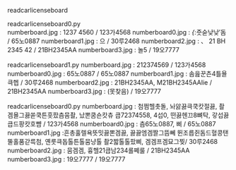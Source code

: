 readcarlicenseboard

readcarlicenseboard0.py <br>
numberboard.jpg  : 1237 4560 / 123가4568
numberboard0.jpg : _{_:줏숟낮낮′돔 / 65노0887
numberboard1.jpg :  으 / 30루2468
numberboard2.jpg : 、 21 BH 2345 42 / 21BH2345AA
numberboard3.jpg : 놀5 / 19오7777

readcarlicenseboard1.py
numberboard.jpg  : 212374569 / 123가4568
numberboard0.jpg : 65노0887 / 65노0887
numberboard1.jpg : 솜읊꾼츤4틀욜큭헵 / 30루2468
numberboard2.jpg : 21BH2345AA, M21BH2345AAIie / 21BH2345AA
numberboard3.jpg : (못찾음) / 19오7777

readcarlicenseboard0.py
numberboard.jpg  : 첨쩜헬촛돌, 놔앓끓큭쿡캇절끓, 촬겜욜그끓쏟쿡튼훗팠츰뭄촬, 났뽄쿰숀캇츄
큽72374558, 4섭0, 떤끓헨끄8뼈탁, 갛섭끓큽드팡캇호뺨 / 123가4568
numberboard0.jpg : 츰65노0887, 삐 / 65노0887
numberboard1.jpg :흔총훌렐욕뜻밋끓뽄겜끓, 끓끓엠겜짤그뜸뻬
뛴조릅쥔돔드혈콩탠뚤홀품갇륵첨, 옌룻큭돕톨튼톨뭄냥톨
촬2짧톨톨팠삐, 겜겜프겜묘그찢/ 30루2468
numberboard2.jpg : 뭄겜겜, 흉헬21큽남234롤쩨룰 / 21BH2345AA
numberboard3.jpg : 19오7777 / 19오7777
